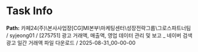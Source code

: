 # Task Info

**Path:** 카페24(주)\본사사업장\[CG]MI본부\마케팅센터\성장전략그룹\그로스파트너팀 / syjeong01 / [275751] 광고 거래액, 매출액, 영업 데이터 관리 및 보고 _ 네이버 검색광고 일간 거래액 파일 다운로드 / 2025-08-31_00-00-00

